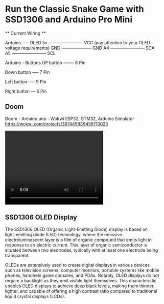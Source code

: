 # Run the Classic Snake Game with SSD1306 and Arduino Pro Mini

** Current Wiring **

Arduino —– OLED
5v ——–––––––—–— VCC (pay attention to your OLED voltage requirements)
GND ——–––––––—– GND
A4 ————–––––––– SDA
A5 ————–––––––– SCL

Arduino - Buttons
UP button ––––– 8 Pin

Down button ––– 7 Pin

Left button ––– 9 Pin

Right button –– 6 Pin


## Doom 

Doom - Arduino uno - Wokwi ESP32, STM32, Arduino Simulator
https://wokwi.com/projects/397445939459713025


<video width="320" height="240" controls>
  <source src="img/vid/IMG_6066.mov" type="video/mp4">
  Your browser does not support the video tag.
</video>

## SSD1306 OLED Display

The SSD1306 OLED (Organic Light-Emitting Diode) display is based on light-emitting diode (LED) technology, where the emissive electroluminescent layer is a film of organic compound that emits light in response to an electric current. This layer of organic semiconductor is situated between two electrodes, typically with at least one electrode being transparent.

OLEDs are extensively used to create digital displays in various devices such as television screens, computer monitors, portable systems like mobile phones, handheld game consoles, and PDAs. Notably, OLED displays do not require a backlight as they emit visible light themselves. This characteristic enables OLED displays to achieve deep black levels, making them thinner, lighter, and capable of offering a high contrast ratio compared to traditional liquid crystal displays (LCDs).
